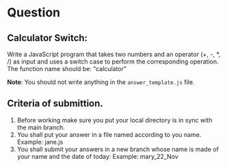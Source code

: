 # Question
## Calculator Switch:
Write a JavaScript program that takes two numbers and an operator (+, -, *, /) as input and uses a switch case to perform the corresponding operation.
The function name should be: "calculator"

**Note**: You should not write anything in the ``answer_template.js`` file.

## Criteria of submittion.
1. Before working make sure you put your local directory is in sync with the main branch.
2. You shall put your answer in a file named according to you name.
Example: jane.js
3. You shall submit your answers in a new branch whose name is made of your name and the date of today:
Example: mary_22_Nov

